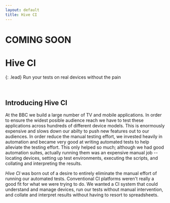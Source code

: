 ```yaml
---
layout: default
title: Hive CI
---
```


<h1 class="pull-right"><span class="label label-grey">COMING SOON</span></h1>

# Hive CI

{: .lead}
Run your tests on real devices without the pain

<br />

## Introducing Hive CI

At the BBC we build a large number of TV and mobile applications. In order to
ensure the widest posible audience reach we have to test these applications
across hundreds of different device models. This is enormously expensive and
slows down our abilty to push new features out to our audiences. In
order reduce the manual testing effort, we invested heavily in automation
and became very good at writing automated tests to help alleviate the testing
effort. This only helped so much; although we had good automation suites,
actually running them was an expensive manual job -- locating devices, setting
up test environments, executing the scripts, and collating and interpreting the
results.

*Hive CI* was born out of a desire to entirely eliminate the manual effort of
running our automated tests. Conventional CI platforms weren't really a good
fit for what we were trying to do. We wanted a CI system that could understand
and manage devices, run our tests without manual intervention, and collate and
interpret results without having to resort to spreadsheets.




